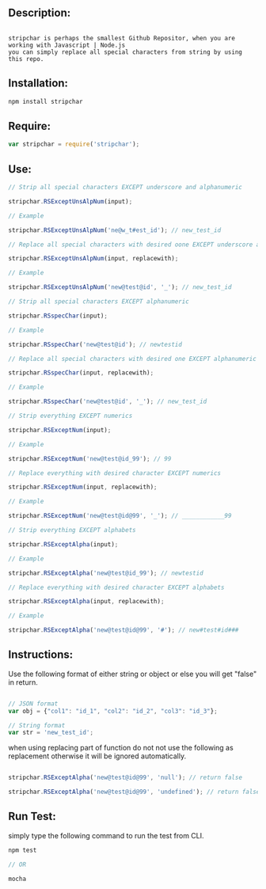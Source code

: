 ## Description:
```

stripchar is perhaps the smallest Github Repositor, when you are working with Javascript | Node.js
you can simply replace all special characters from string by using this repo.
```

## Installation:

```javascript
npm install stripchar
```


## Require:
```javascript
var stripchar = require('stripchar');
```

## Use:

```javascript
// Strip all special characters EXCEPT underscore and alphanumeric

stripchar.RSExceptUnsAlpNum(input);

// Example

stripchar.RSExceptUnsAlpNum('ne@w_t#est_id'); // new_test_id
```

```javascript
// Replace all special characters with desired oone EXCEPT underscore and alphanumeric

stripchar.RSExceptUnsAlpNum(input, replacewith);

// Example

stripchar.RSExceptUnsAlpNum('new@test@id', '_'); // new_test_id
```

```javascript
// Strip all special characters EXCEPT alphanumeric

stripchar.RSspecChar(input);

// Example

stripchar.RSspecChar('new@test@id'); // newtestid
```

```javascript
// Replace all special characters with desired one EXCEPT alphanumeric

stripchar.RSspecChar(input, replacewith);

// Example

stripchar.RSspecChar('new@test@id', '_'); // new_test_id
```

```javascript
// Strip everything EXCEPT numerics

stripchar.RSExceptNum(input);

// Example

stripchar.RSExceptNum('new@test@id_99'); // 99
```

```javascript
// Replace everything with desired character EXCEPT numerics

stripchar.RSExceptNum(input, replacewith);

// Example

stripchar.RSExceptNum('new@test@id@99', '_'); // ____________99
```

```javascript
// Strip everything EXCEPT alphabets

stripchar.RSExceptAlpha(input);

// Example

stripchar.RSExceptAlpha('new@test@id_99'); // newtestid
```

```javascript
// Replace everything with desired character EXCEPT alphabets

stripchar.RSExceptAlpha(input, replacewith);

// Example

stripchar.RSExceptAlpha('new@test@id@99', '#'); // new#test#id###
```

## Instructions:

Use the following format of either string or object or else you will get "false" in return.

```javascript

// JSON format
var obj = {"col1": "id_1", "col2": "id_2", "col3": "id_3"};

// String format
var str = 'new_test_id';
```

when using replacing part of function do not not use the following as replacement otherwise it will be ignored automatically.

```javascript

stripchar.RSExceptAlpha('new@test@id@99', 'null'); // return false

stripchar.RSExceptAlpha('new@test@id@99', 'undefined'); // return false
```

## Run Test:

simply type the following command to run the test from CLI.

```javascript
npm test

// OR

mocha
```